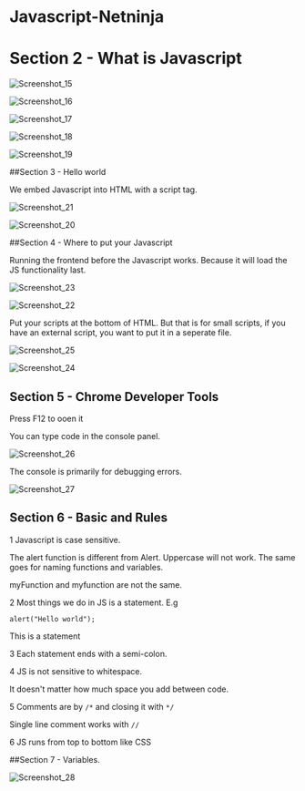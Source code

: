 # Javascript-Netninja

# Section 2 - What is Javascript

![Screenshot_15](https://github.com/AdeolaAdesina/Javascript-Netninja/assets/29931071/a9f09574-e965-4568-88d4-65fe42ff1eff)

![Screenshot_16](https://github.com/AdeolaAdesina/Javascript-Netninja/assets/29931071/b98bb1e1-e74c-4195-8451-d57073faf6e1)

![Screenshot_17](https://github.com/AdeolaAdesina/Javascript-Netninja/assets/29931071/c6f3b790-002e-45eb-9914-d0b482876289)

![Screenshot_18](https://github.com/AdeolaAdesina/Javascript-Netninja/assets/29931071/9d48128e-a847-49c6-89fc-5c69431140fe)

![Screenshot_19](https://github.com/AdeolaAdesina/Javascript-Netninja/assets/29931071/ba895626-bd6b-4a66-8a47-7ddfee130cbf)


##Section 3 - Hello world


We embed Javascript into HTML with a script tag.

![Screenshot_21](https://github.com/AdeolaAdesina/Javascript-Netninja/assets/29931071/0dc92c3a-0bfb-4098-8107-b85e87c47cfe)

![Screenshot_20](https://github.com/AdeolaAdesina/Javascript-Netninja/assets/29931071/6a24033e-969e-425c-b507-6de1025bf29f)





##Section 4 - Where to put your Javascript

Running the frontend before the Javascript works. Because it will load the JS functionality last.

![Screenshot_23](https://github.com/AdeolaAdesina/Javascript-Netninja/assets/29931071/2eeeda1a-4fb8-42af-b990-408f234f3e3a)

![Screenshot_22](https://github.com/AdeolaAdesina/Javascript-Netninja/assets/29931071/11b4f233-91eb-4693-8a75-1277f6bbebc9)



Put your scripts at the bottom of HTML. But that is for small scripts, if you have an external script, you want to put it in a seperate file.

![Screenshot_25](https://github.com/AdeolaAdesina/Javascript-Netninja/assets/29931071/1820a0ce-a14a-4ec1-b83b-351104b2be85)

![Screenshot_24](https://github.com/AdeolaAdesina/Javascript-Netninja/assets/29931071/9c61f1e5-5656-40c0-9aeb-38200dc93c96)


## Section 5 - Chrome Developer Tools

Press F12 to ooen it

You can type code in the console panel.

![Screenshot_26](https://github.com/AdeolaAdesina/Javascript-Netninja/assets/29931071/dce10a06-ae2e-47a5-8eed-583ed088a677)

The console is primarily for debugging errors.


![Screenshot_27](https://github.com/AdeolaAdesina/Javascript-Netninja/assets/29931071/7b4bf629-f8a9-4965-af96-ef9a495d498c)


## Section 6 - Basic  and Rules

1 Javascript is case sensitive.

The alert function is different from Alert. Uppercase will not work.
The same goes for naming functions and variables.

myFunction and myfunction are not the same.

2 Most things we do in JS is a statement. E.g

```
alert("Hello world"); 
```

This is a statement 

3 Each statement ends with a semi-colon.

4 JS is not sensitive to whitespace. 

It doesn't matter how much space you add between code.

5 Comments are by  ```/*``` and closing it with ```*/```

Single line comment works with ```//```

6 JS runs from top to bottom like CSS


##Section 7 - Variables.

![Screenshot_28](https://github.com/AdeolaAdesina/Javascript-Netninja/assets/29931071/14d39555-5623-4047-9e22-9c76c2af9298)


